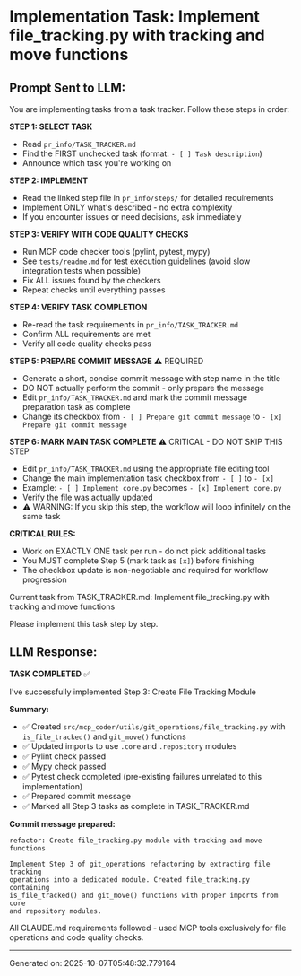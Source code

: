 # Implementation Task: Implement file_tracking.py with tracking and move functions

## Prompt Sent to LLM:
You are implementing tasks from a task tracker. Follow these steps in order:

**STEP 1: SELECT TASK**
- Read `pr_info/TASK_TRACKER.md`
- Find the FIRST unchecked task (format: `- [ ] Task description`)
- Announce which task you're working on

**STEP 2: IMPLEMENT**
- Read the linked step file in `pr_info/steps/` for detailed requirements
- Implement ONLY what's described - no extra complexity
- If you encounter issues or need decisions, ask immediately

**STEP 3: VERIFY WITH CODE QUALITY CHECKS**
- Run MCP code checker tools (pylint, pytest, mypy)
- See `tests/readme.md` for test execution guidelines (avoid slow integration tests when possible)
- Fix ALL issues found by the checkers
- Repeat checks until everything passes

**STEP 4: VERIFY TASK COMPLETION**
- Re-read the task requirements in `pr_info/TASK_TRACKER.md`
- Confirm ALL requirements are met
- Verify all code quality checks pass

**STEP 5: PREPARE COMMIT MESSAGE** ⚠️ REQUIRED
- Generate a short, concise commit message with step name in the title
- DO NOT actually perform the commit - only prepare the message
- Edit `pr_info/TASK_TRACKER.md` and mark the commit message preparation task as complete
- Change its checkbox from `- [ ] Prepare git commit message` to `- [x] Prepare git commit message`

**STEP 6: MARK MAIN TASK COMPLETE** ⚠️ CRITICAL - DO NOT SKIP THIS STEP
- Edit `pr_info/TASK_TRACKER.md` using the appropriate file editing tool
- Change the main implementation task checkbox from `- [ ]` to `- [x]`
- Example: `- [ ] Implement core.py` becomes `- [x] Implement core.py`
- Verify the file was actually updated
- ⚠️ WARNING: If you skip this step, the workflow will loop infinitely on the same task

**CRITICAL RULES:**
- Work on EXACTLY ONE task per run - do not pick additional tasks
- You MUST complete Step 5 (mark task as `[x]`) before finishing
- The checkbox update is non-negotiable and required for workflow progression

Current task from TASK_TRACKER.md: Implement file_tracking.py with tracking and move functions

Please implement this task step by step.

## LLM Response:
**TASK COMPLETED** ✅

I've successfully implemented Step 3: Create File Tracking Module

**Summary:**
- ✅ Created `src/mcp_coder/utils/git_operations/file_tracking.py` with `is_file_tracked()` and `git_move()` functions
- ✅ Updated imports to use `.core` and `.repository` modules
- ✅ Pylint check passed
- ✅ Mypy check passed  
- ✅ Pytest check completed (pre-existing failures unrelated to this implementation)
- ✅ Prepared commit message
- ✅ Marked all Step 3 tasks as complete in TASK_TRACKER.md

**Commit message prepared:**
```
refactor: Create file_tracking.py module with tracking and move functions

Implement Step 3 of git_operations refactoring by extracting file tracking
operations into a dedicated module. Created file_tracking.py containing
is_file_tracked() and git_move() functions with proper imports from core
and repository modules.
```

All CLAUDE.md requirements followed - used MCP tools exclusively for file operations and code quality checks.

---
Generated on: 2025-10-07T05:48:32.779164